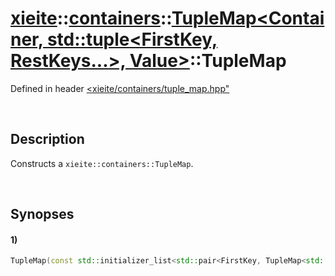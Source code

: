 # [xieite](../../../../../../xieite.md)\:\:[containers](../../../../../../containers.md)\:\:[TupleMap<Container, std::tuple<FirstKey, RestKeys...>, Value>](../../../../tuple_map.md)\:\:TupleMap
Defined in header [<xieite/containers/tuple_map.hpp"](../../../../../../../include/xieite/containers/tuple_map.hpp)

&nbsp;

## Description
Constructs a `xieite::containers::TupleMap`.

&nbsp;

## Synopses
#### 1)
```cpp
TupleMap(const std::initializer_list<std::pair<FirstKey, TupleMap<std::tuple<RestKeys...>, Value>>> list = {}) noexcept;
```
